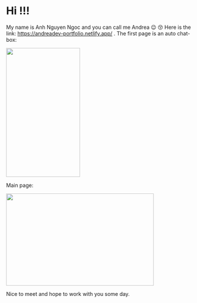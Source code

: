 # Hi !!!
My name is Anh Nguyen Ngoc and you can call me Andrea 😉 😚
Here is the link: https://andreadev-portfolio.netlify.app/ . 
The first page is an auto chat-box:

<img src="https://user-images.githubusercontent.com/73385243/121424170-b9c73c80-c979-11eb-9268-736e46a7b3f8.png" width="200" height="350">

Main page:

<img src="https://user-images.githubusercontent.com/73385243/121425283-e891e280-c97a-11eb-968b-56dc1e869d92.png" width="400" height="250">

Nice to meet and hope to work with you some day.

